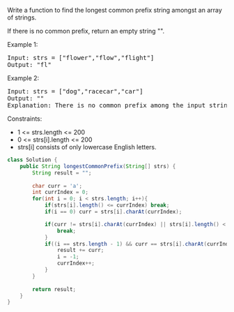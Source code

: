 Write a function to find the longest common prefix string amongst an array of strings.

If there is no common prefix, return an empty string "".



Example 1:
<pre>
Input: strs = ["flower","flow","flight"]
Output: "fl"</pre>
Example 2:
<pre>
Input: strs = ["dog","racecar","car"]
Output: ""
Explanation: There is no common prefix among the input strings.
</pre>

Constraints:
- 1 <= strs.length <= 200
- 0 <= strs[i].length <= 200
- strs[i] consists of only lowercase English letters.

```java
class Solution {
    public String longestCommonPrefix(String[] strs) {
        String result = "";
        
        char curr = 'a';
        int currIndex = 0;
        for(int i = 0; i < strs.length; i++){
            if(strs[i].length() <= currIndex) break;
            if(i == 0) curr = strs[i].charAt(currIndex);

            if(curr != strs[i].charAt(currIndex) || strs[i].length() < currIndex){
                break;
            }
            if((i == strs.length - 1) && curr == strs[i].charAt(currIndex)){
                result += curr;
                i = -1;
                currIndex++;
            }
        }
        
        return result;
    }
}
```